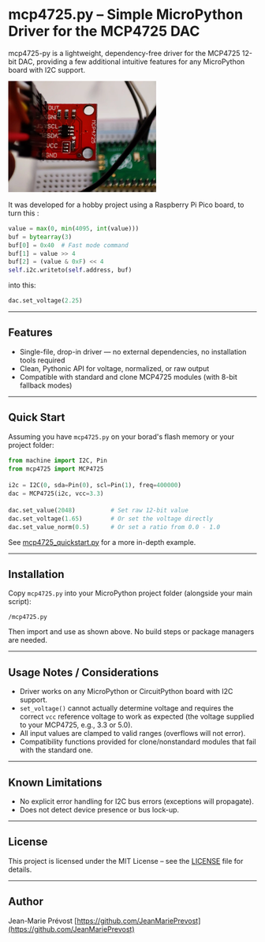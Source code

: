 # mcp4725.py – Simple MicroPython Driver for the MCP4725 DAC

mcp4725-py is a lightweight, dependency-free driver for the MCP4725 12-bit DAC, providing a few additional intuitive features for any MicroPython board with I2C support.

<img src="images/MCP4725_Picture.webp" alt="MCP4725" width="300">

It was developed for a hobby project using a Raspberry Pi Pico board, to turn this :

 ``` python
value = max(0, min(4095, int(value)))
buf = bytearray(3)
buf[0] = 0x40  # Fast mode command
buf[1] = value >> 4
buf[2] = (value & 0xF) << 4
self.i2c.writeto(self.address, buf)
```

into this:

``` python
dac.set_voltage(2.25)
```

---

## Features

* Single-file, drop-in driver — no external dependencies, no installation tools required
* Clean, Pythonic API for voltage, normalized, or raw output
* Compatible with standard and clone MCP4725 modules (with 8-bit fallback modes)

---

## Quick Start

Assuming you have `mcp4725.py` on your borad's flash memory or your project folder:

```python
from machine import I2C, Pin
from mcp4725 import MCP4725

i2c = I2C(0, sda=Pin(0), scl=Pin(1), freq=400000)
dac = MCP4725(i2c, vcc=3.3)

dac.set_value(2048)          # Set raw 12-bit value
dac.set_voltage(1.65)        # Or set the voltage directly
dac.set_value_norm(0.5)      # Or set a ratio from 0.0 - 1.0
```

See [mcp4725_quickstart.py](mcp4725_quickstart.py) for a more in-depth example.

---

## Installation

Copy `mcp4725.py` into your MicroPython project folder (alongside your main script):

```
/mcp4725.py
```

Then import and use as shown above. No build steps or package managers are needed.

---

## Usage Notes / Considerations

* Driver works on any MicroPython or CircuitPython board with I2C support.
* `set_voltage()` cannot actually determine voltage and requires the correct `vcc` reference voltage to work as expected (the voltage supplied to your MCP4725, e.g., 3.3 or 5.0).
* All input values are clamped to valid ranges (overflows will not error).
* Compatibility functions provided for clone/nonstandard modules that fail with the standard one.

---

## Known Limitations

* No explicit error handling for I2C bus errors (exceptions will propagate).
* Does not detect device presence or bus lock-up.

---

## License

This project is licensed under the MIT License – see the [LICENSE](LICENSE) file for details.

---

## Author

Jean-Marie Prévost
[https://github.com/JeanMariePrevost](https://github.com/JeanMariePrevost)